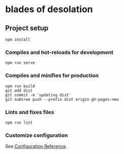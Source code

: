 # blades of desolation

## Project setup
```
npm install
```

### Compiles and hot-reloads for development
```
npm run serve
```

### Compiles and minifies for production
```
npm run build
git add dist
git commit -m 'updating dist'
git subtree push --prefix dist origin gh-pages-new
```

### Lints and fixes files
```
npm run lint
```

### Customize configuration
See [Configuration Reference](https://cli.vuejs.org/config/).
